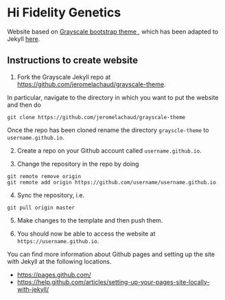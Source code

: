 # Hi Fidelity Genetics

Website based on
[Grayscale bootstrap theme ](http://ironsummitmedia.github.io/startbootstrap-grayscale/),
which has been adapted to Jekyll
[here](https://github.com/jeromelachaud/grayscale-theme).

## Instructions to create website

1. Fork the Grayscale Jekyll repo at
<https://github.com/jeromelachaud/grayscale-theme>.

In particular, navigate to the directory in which you want to put the website
and then do

```
git clone https://github.com/jeromelachaud/grayscale-theme
```

Once the repo has been cloned rename the directory `grayscle-theme` to
`username.github.io`.

2. Create a repo on your Github account called `username.github.io`.

3. Change the repository in the repo by doing

```
git remote remove origin
git remote add origin https://github.com/username/username.github.io
```

4. Sync the repository, i.e.

```
git pull origin master
```

5. Make changes to the template and then push them.

6. You should now be able to access the website at `https://username.github.io`.

You can find more information about Github pages and setting up the site with
Jekyll at the following locations.

- <https://pages.github.com/>
- <https://help.github.com/articles/setting-up-your-pages-site-locally-with-jekyll/>
